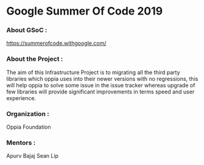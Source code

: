 # Google Summer Of Code 2019

### About GSoC : 
https://summerofcode.withgoogle.com/

### About the Project :
The aim of this Infrastructure Project is to migrating all the third party libraries which oppia uses into their newer versions with no regressions, this will help oppia to solve some issue in the issue tracker whereas upgrade of few libraries will provide significant improvements in terms speed and user experience.

### Organization :

Oppia Foundation

### Mentors : 

Apurv Bajaj
Sean Lip
